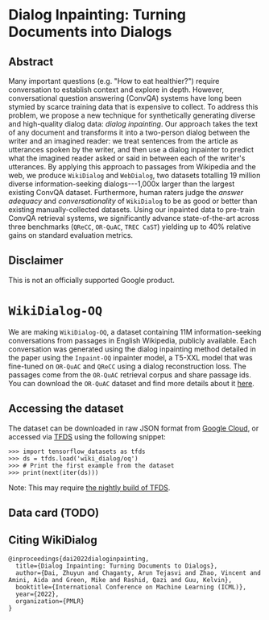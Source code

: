 # Dialog Inpainting: Turning Documents into Dialogs

## Abstract
Many important questions (e.g. "How to eat healthier?") require conversation to establish context and explore in depth.
However, conversational question answering (ConvQA) systems have long been stymied by scarce training data that is expensive to collect.
To address this problem, we propose a new technique for synthetically generating diverse and high-quality dialog data: *dialog inpainting*.
Our approach takes the text of any document and transforms it into a two-person dialog between the writer and an imagined reader:
we treat sentences from the article as utterances spoken by the writer, and then use a dialog inpainter to predict what the imagined reader asked or said in between each of the writer's utterances.
By applying this approach to passages from Wikipedia and the web, we produce `WikiDialog` and `WebDialog`, two datasets totalling 19 million diverse information-seeking dialogs---1,000x larger than the largest existing ConvQA dataset.
Furthermore, human raters judge the *answer adequacy* and *conversationality* of `WikiDialog` to be as good or better than existing manually-collected datasets.
Using our inpainted data to pre-train ConvQA retrieval systems, we significantly advance state-of-the-art across three benchmarks (`QReCC`, `OR-QuAC`, `TREC CaST`) yielding up to 40\% relative gains on standard evaluation metrics.

## Disclaimer
This is not an officially supported Google product.

# `WikiDialog-OQ`

We are making `WikiDialog-OQ`, a dataset containing 11M information-seeking conversations from passages in English Wikipedia, publicly available.
Each conversation was generated using the dialog inpainting method detailed in the paper using the `Inpaint-OQ` inpainter model, a T5-XXL model that was fine-tuned on `OR-QuAC` and `QReCC` using a dialog reconstruction loss.
The passages come from the `OR-QuAC` retrieval corpus and share passage ids.
You can download the `OR-QuAC` dataset and find more details about it [here](https://github.com/prdwb/orconvqa-release).

## Accessing the dataset

The dataset can be downloaded in raw JSON format from [Google Cloud](), or accessed via [TFDS](https://www.tensorflow.org/datasets/catalog/wiki_dialog) using the following snippet:

```
>>> import tensorflow_datasets as tfds
>>> ds = tfds.load('wiki_dialog/oq')
>>> # Print the first example from the dataset
>>> print(next(iter(ds)))
```

Note: This may require [the nightly build of TFDS](https://www.tensorflow.org/datasets/overview#installation).

## Data card (TODO)

## Citing WikiDialog

```
@inproceedings{dai2022dialoginpainting,
  title={Dialog Inpainting: Turning Documents to Dialogs},
  author={Dai, Zhuyun and Chaganty, Arun Tejasvi and Zhao, Vincent and Amini, Aida and Green, Mike and Rashid, Qazi and Guu, Kelvin},
  booktitle={International Conference on Machine Learning (ICML)},
  year={2022},
  organization={PMLR}
}
```
